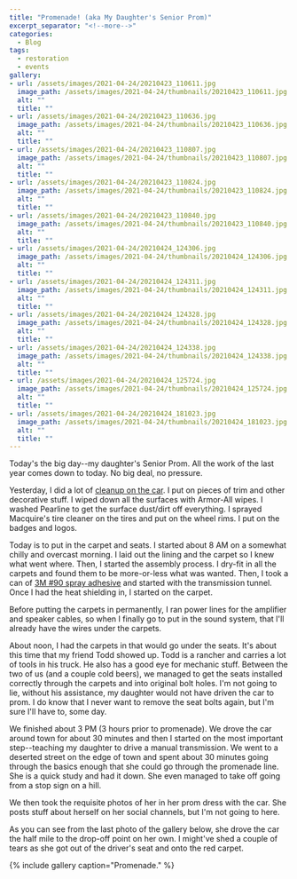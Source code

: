 ```yaml
---
title: "Promenade! (aka My Daughter's Senior Prom)"
excerpt_separator: "<!--more-->"
categories:
  - Blog
tags: 
  - restoration
  - events
gallery:
- url: /assets/images/2021-04-24/20210423_110611.jpg
  image_path: /assets/images/2021-04-24/thumbnails/20210423_110611.jpg
  alt: ""
  title: ""
- url: /assets/images/2021-04-24/20210423_110636.jpg
  image_path: /assets/images/2021-04-24/thumbnails/20210423_110636.jpg
  alt: ""
  title: ""
- url: /assets/images/2021-04-24/20210423_110807.jpg
  image_path: /assets/images/2021-04-24/thumbnails/20210423_110807.jpg
  alt: ""
  title: ""
- url: /assets/images/2021-04-24/20210423_110824.jpg
  image_path: /assets/images/2021-04-24/thumbnails/20210423_110824.jpg
  alt: ""
  title: ""
- url: /assets/images/2021-04-24/20210423_110840.jpg
  image_path: /assets/images/2021-04-24/thumbnails/20210423_110840.jpg
  alt: ""
  title: ""
- url: /assets/images/2021-04-24/20210424_124306.jpg
  image_path: /assets/images/2021-04-24/thumbnails/20210424_124306.jpg
  alt: ""
  title: ""
- url: /assets/images/2021-04-24/20210424_124311.jpg
  image_path: /assets/images/2021-04-24/thumbnails/20210424_124311.jpg
  alt: ""
  title: ""
- url: /assets/images/2021-04-24/20210424_124328.jpg
  image_path: /assets/images/2021-04-24/thumbnails/20210424_124328.jpg
  alt: ""
  title: ""
- url: /assets/images/2021-04-24/20210424_124338.jpg
  image_path: /assets/images/2021-04-24/thumbnails/20210424_124338.jpg
  alt: ""
  title: ""
- url: /assets/images/2021-04-24/20210424_125724.jpg
  image_path: /assets/images/2021-04-24/thumbnails/20210424_125724.jpg
  alt: ""
  title: ""
- url: /assets/images/2021-04-24/20210424_181023.jpg
  image_path: /assets/images/2021-04-24/thumbnails/20210424_181023.jpg
  alt: ""
  title: ""
---
```


Today's the big day--my daughter's Senior Prom. All the work of the last year comes down to today. No big deal, no pressure.

<!--more-->

Yesterday, I did a lot of [cleanup on the car](/blog/back-home-again/). I put on pieces of trim and other decorative stuff. 
I wiped down all the surfaces with Armor-All wipes. I washed Pearline to get the surface dust/dirt off everything. I sprayed
Macquire's tire cleaner on the tires and put on the wheel rims. I put on the badges and logos.

Today is to put in the carpet and seats. I started about 8 AM on a somewhat chilly and overcast morning. I laid out the lining
and the carpet so I knew what went where. Then, I started the assembly process. I dry-fit in all the carpets and found them to
be more-or-less what was wanted. Then, I took a can of [3M #90 spray adhesive](https://www.amazon.com/3M-Hi-Strength-Adhesive-INVERTED-aerosol/dp/B004M8SHWY/ref=sr_1_2) and started with the transmission tunnel. Once I had the
heat shielding in, I started on the carpet.

Before putting the carpets in permanently, I ran power lines for the amplifier and speaker cables, so when I finally go to
put in the sound system, that I'll already have the wires under the carpets.

About noon, I had the carpets in that would go under the seats. It's about this time that my friend Todd showed up. Todd is
a rancher and carries a lot of tools in his truck. He also has a good eye for mechanic stuff. Between the two of us (and a
couple cold beers), we managed to get the seats installed correctly through the carpets and into original bolt holes. I'm not
going to lie, without his assistance, my daughter would not have driven the car to prom. I do know that I never want to remove
the seat bolts again, but I'm sure I'll have to, some day.

We finished about 3 PM (3 hours prior to promenade). We drove the car around town for about 30 minutes and then I started on 
the most important step--teaching my daughter to drive a manual transmission. We went to a deserted street on the edge of town
and spent about 30 minutes going through the basics enough that she could go through the promenade line. She is a quick study
and had it down. She even managed to take off going from a stop sign on a hill.

We then took the requisite photos of her in her prom dress with the car. She posts stuff about herself on her social channels,
but I'm not going to here.

As you can see from the last photo of the gallery below, she drove the car the half mile to the drop-off point on her own.
I might've shed a couple of tears as she got out of the driver's seat and onto the red carpet.

{% include gallery caption="Promenade." %}
